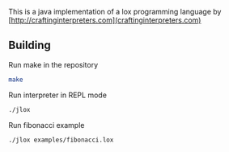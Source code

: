 This is a java implementation of a lox programming language by [http://craftinginterpreters.com](craftinginterpreters.com)

## Building
Run make in the repository
```bash
make
```
Run interpreter in REPL mode
```bash
./jlox
```

Run fibonacci example
```bash
./jlox examples/fibonacci.lox
```
